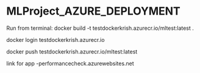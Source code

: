 # MLProject_AZURE_DEPLOYMENT

Run from terminal:
docker build -t testdockerkrish.azurecr.io/mltest:latest .

docker login testdockerkrish.azurecr.io

docker push testdockerkrish.azurecr.io/mltest:latest



link for app -performancecheck.azurewebsites.net
